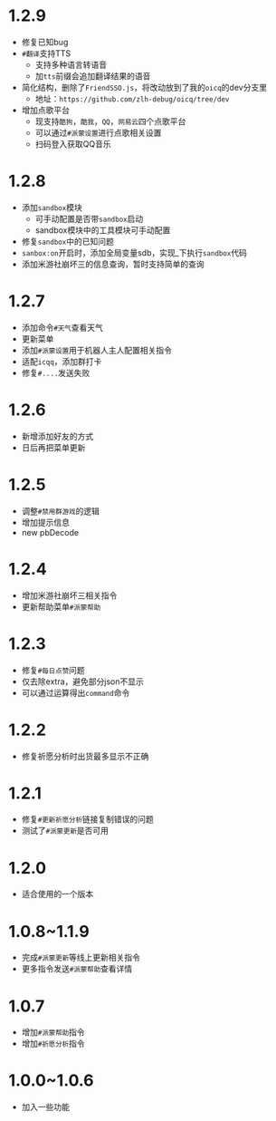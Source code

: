 # 1.2.9
* 修复已知bug
* `#翻译`支持TTS
    * 支持多种语言转语音
    * 加```tts```前缀会追加翻译结果的语音
* 简化结构，删除了```FriendSSO.js```，将改动放到了我的```oicq```的dev分支里
    * 地址：```https://github.com/zlh-debug/oicq/tree/dev```
* 增加点歌平台
    * 现支持```酷狗```，```酷我```，```QQ```，```网易云```四个点歌平台
    * 可以通过`#派蒙设置`进行点歌相关设置
    * 扫码登入获取QQ音乐

# 1.2.8
* 添加```sandbox```模块
    * 可手动配置是否带```sandbox```启动 
    * sandbox模块中的工具模块可手动配置
* 修复```sandbox```中的已知问题
* `sanbox:on`开启时，添加全局变量sdb，实现_下执行```sandbox```代码
* 添加米游社崩坏三的信息查询，暂时支持简单的查询

# 1.2.7
* 添加命令`#天气`查看天气
* 更新菜单
* 添加`#派蒙设置`用于机器人主人配置相关指令
* 适配```icqq```，添加群打卡
* 修复`#....`发送失败

# 1.2.6
* 新增添加好友的方式
* 日后再把菜单更新

# 1.2.5
* 调整`#禁用群游戏`的逻辑
* 增加提示信息
* new pbDecode

# 1.2.4
* 增加米游社崩坏三相关指令
* 更新帮助菜单`#派蒙帮助`

# 1.2.3
* 修复`#每日点赞`问题
* 仅去除extra，避免部分json不显示
* 可以通过运算得出`command`命令

# 1.2.2
* 修复祈愿分析时出货最多显示不正确

# 1.2.1
* 修复`#更新祈愿分析`链接复制错误的问题
* 测试了`#派蒙更新`是否可用

# 1.2.0
* 适合使用的一个版本

# 1.0.8~1.1.9
* 完成`#派蒙更新`等线上更新相关指令
* 更多指令发送`#派蒙帮助`查看详情

# 1.0.7
* 增加`#派蒙帮助`指令
* 增加`#祈愿分析`指令

# 1.0.0~1.0.6
* 加入一些功能
